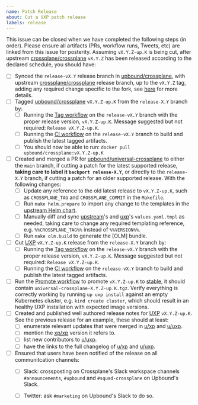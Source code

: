 ```yaml
---
name: Patch Release
about: Cut a UXP patch release
labels: release
---
```


<!--
Issue title should be in the following format:

    Cut vX.Y.Z-up.K Release on DATE

For example:

    Cut v1.3.1-up.1 on June 29, 2021.

Please assign the release manager to the issue.
-->

This issue can be closed when we have completed the following steps (in order).
Please ensure all artifacts (PRs, workflow runs, Tweets, etc) are linked from
this issue for posterity. Assuming `vX.Y.Z-up.K` is being cut, after upstream
[crossplane/crossplane][upstream-xp] `vX.Y.Z` has been released
according to the declared schedule, you should have:

- [ ] Synced the `release-vX.Y` release branch in [upbound/crossplane][upbound-xp-fork], with upstream [crossplane/crossplane][upstream-xp] release branch, up to the `vX.Y.Z` tag, adding any required change specific to the fork, see [here][sync-xp-fork] for more details.
- [ ] Tagged [upbound/crossplane][upbound-xp-fork] `vX.Y.Z-up.K` from the `release-X.Y` branch by:
  - [ ] Running the [Tag workflow][tag-xp-fork] on the `release-vX.Y` branch with the proper release version, `vX.Y.Z-up.K`. Message suggested but not required: `Release vX.Y.Z-up.K`.
  - [ ] Running the [CI workflow][ci-xp-fork] on the `release-vX.Y` branch to build and publish the latest tagged artifacts.
  - [ ] You should now be able to run: `docker pull upbound/crossplane:vX.Y.Z-up.K`
- [ ] Created and merged a PR for [upbound/universal-crossplane][uxp] to either the `main` branch, if cutting a patch for the latest supported release, **taking care to label it `backport release-X.Y`**, or directly to the `release-X.Y` branch, if cutting a patch for an older supported release. With the following changes:
  - [ ] Update any reference to the old latest release to `vX.Y.Z-up.K`, such as `CROSSPLANE_TAG` and `CROSSPLANE_COMMIT` in the `Makefile`.
  - [ ] Run `make helm.prepare` to import any change to the templates in the [upstream Helm chart][upstream-helm-chart].
  - [ ] Manually diff and sync [upstream][upstream-xp-values]'s and [uxp][uxp-values]'s `values.yaml.tmpl` as needed, taking care to change any required templating reference, e.g. `%%CROSSPLANE_TAG%%` instead of `%%VERSION%%`.
  - [ ] Run `make olm.build` to generate the [OLM] bundle.
- [ ] Cut [UXP][uxp] `vX.Y.Z-up.K` release from the `release-X.Y` branch by:
  - [ ] Running the [Tag workflow][tag-uxp] on the `release-vX.Y` branch with the proper release version, `vX.Y.Z-up.K`. Message suggested but not required: `Release vX.Y.Z-up.K`.
  - [ ] Running the [CI workflow][ci-uxp] on the `release-vX.Y` branch to build and publish the latest tagged artifacts.
- [ ] Run the [Promote workflow][promote-uxp] to promote `vX.Y.Z-up.K` to [stable][uxp-stable-channel], it should contain `universal-crossplane-X.Y.Z-up.K.tgz`. Verify everything is correctly working by running `up uxp install` against an empty Kubernetes cluster, e.g. `kind create cluster`, which should result in an healthy UXP installation with expected image versions.
- [ ] Created and published well authored release notes for [UXP][uxp-releases] `vX.Y.Z-up.K`. See the previous release for an example, these should at least:
  - [ ] enumerate relevant updates that were merged in [u/xp][upbound-xp-fork] and [u/uxp][uxp].
  - [ ] mention the [xp/xp][upstream-xp] version it refers to.
  - [ ] list new contributors to [u/uxp][uxp].
  - [ ] have the links to the full changelog of [u/xp][upbound-xp-fork] and [u/uxp][uxp].
- [ ] Ensured that users have been notified of the release on all communitcation channels:
  - [ ] Slack: crossposting on Crossplane's Slack workspace channels `#announcements`, `#upbound` and `#squad-crossplane` on Upbound's Slack.
  - [ ] Twitter: ask `#marketing` on Upbound's Slack to do so.


<!-- Named Links -->
[ci-uxp]: https://github.com/upbound/universal-crossplane/actions/workflows/ci.yml
[ci-xp-fork]: https://github.com/upbound/crossplane/actions/workflows/ci.yml
[promote-uxp]: https://github.com/upbound/universal-crossplane/actions/workflows/promote.yml
[sync-xp-fork]: https://github.com/upbound/universal-crossplane/blob/main/CONTRIBUTING.md#crossplane-fork-sync
[tag-uxp]: https://github.com/upbound/universal-crossplane/actions/workflows/tag.yml
[tag-xp-fork]: https://github.com/upbound/crossplane/actions/workflows/tag.yml
[upbound-xp-fork]: https://github.com/upbound/crossplane
[upstream-helm-chart]: https://github.com/crossplane/crossplane/tree/master/cluster/charts/crossplane
[upstream-xp-values]: https://github.com/crossplane/crossplane/blob/master/cluster/charts/crossplane/values.yaml.tmpl
[upstream-xp]: https://github.com/crossplane/crossplane
[uxp-main-channel]: https://charts.upbound.io/main
[uxp-releases]: https://github.com/upbound/universal-crossplane/releases
[uxp-schedule]: https://github.com/upbound/universal-crossplane/blob/main/README.md#releases
[uxp-stable-channel]: https://charts.upbound.io/stable
[uxp-values]: https://github.com/upbound/universal-crossplane/blob/main/cluster/charts/universal-crossplane/values.yaml.tmpl
[uxp]: https://github.com/upbound/universal-crossplane
